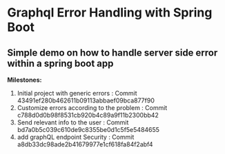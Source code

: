 # Graphql Error Handling with Spring Boot

## Simple demo on how to handle server side error within a spring boot app

 **Milestones:**
1) Initial project with generic errors : Commit 43491ef280b462611b09113abbaef09bca877f90
2) Customize errors according to the problem : Commit c788d0d0b98f8531cb920b4c89a9f11b2300bb42
3) Send relevant info to the user : Commit bd7a0b5c039c610de9c8355be0d1c5f5e5484655
4) add graphQL endpoint Security : Commit a8db33dc98ade2b41679977e1cf618fa84f2abf4
